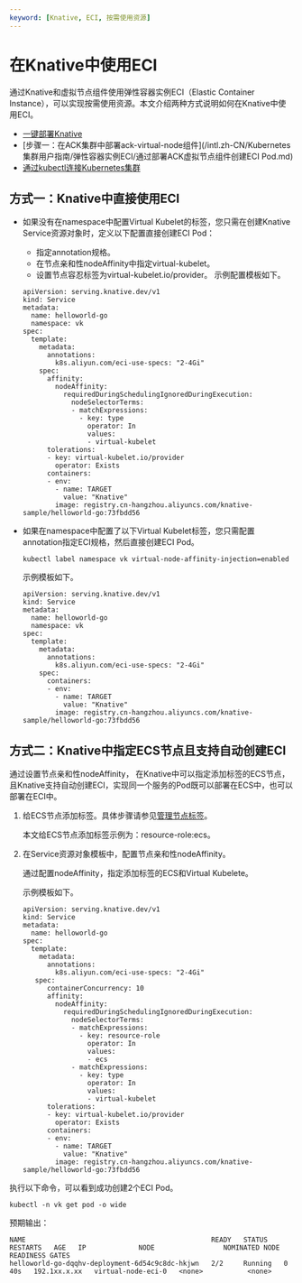 ```yaml
---
keyword: [Knative, ECI, 按需使用资源]
---
```


# 在Knative中使用ECI

通过Knative和虚拟节点组件使用弹性容器实例ECI（Elastic Container Instance），可以实现按需使用资源。本文介绍两种方式说明如何在Knative中使用ECI。

-   [一键部署Knative](/intl.zh-CN/Kubernetes集群用户指南/Knative/Knative组件管理/一键部署Knative.md)
-   [步骤一：在ACK集群中部署ack-virtual-node组件](/intl.zh-CN/Kubernetes集群用户指南/弹性容器实例ECI/通过部署ACK虚拟节点组件创建ECI Pod.md)
-   [通过kubectl连接Kubernetes集群](/intl.zh-CN/Kubernetes集群用户指南/集群/连接集群/通过kubectl连接Kubernetes集群.md)

## 方式一：Knative中直接使用ECI

-   如果没有在namespace中配置Virtual Kubelet的标签，您只需在创建Knative Service资源对象时，定义以下配置直接创建ECI Pod：

    -   指定annotation规格。
    -   在节点亲和性nodeAffinity中指定virtual-kubelet。
    -   设置节点容忍标签为virtual-kubelet.io/provider。
    示例配置模板如下。

    ```
    apiVersion: serving.knative.dev/v1
    kind: Service
    metadata:
      name: helloworld-go
      namespace: vk
    spec:
      template:
        metadata:
          annotations:
            k8s.aliyun.com/eci-use-specs: "2-4Gi"
        spec:
          affinity:
            nodeAffinity:
              requiredDuringSchedulingIgnoredDuringExecution:
                nodeSelectorTerms:
                - matchExpressions:
                  - key: type
                    operator: In
                    values: 
                    - virtual-kubelet   
          tolerations:
          - key: virtual-kubelet.io/provider
            operator: Exists                
          containers:
          - env:
            - name: TARGET
              value: "Knative"
            image: registry.cn-hangzhou.aliyuncs.com/knative-sample/helloworld-go:73fbdd56
    ```

-   如果在namespace中配置了以下Virtual Kubelet标签，您只需配置annotation指定ECI规格，然后直接创建ECI Pod。

    ```
    kubectl label namespace vk virtual-node-affinity-injection=enabled
    ```

    示例模板如下。

    ```
    apiVersion: serving.knative.dev/v1
    kind: Service
    metadata:
      name: helloworld-go
      namespace: vk
    spec:
      template:
        metadata:
          annotations:
            k8s.aliyun.com/eci-use-specs: "2-4Gi"
        spec:         
          containers:
          - env:
            - name: TARGET
              value: "Knative"
            image: registry.cn-hangzhou.aliyuncs.com/knative-sample/helloworld-go:73fbdd56
    ```


## 方式二：Knative中指定ECS节点且支持自动创建ECI

通过设置节点亲和性nodeAffinity， 在Knative中可以指定添加标签的ECS节点，且Knative支持自动创建ECI，实现同一个服务的Pod既可以部署在ECS中，也可以部署在ECI中。

1.  给ECS节点添加标签。具体步骤请参见[管理节点标签](/intl.zh-CN/Kubernetes集群用户指南/节点与节点池/节点/管理节点标签.md)。

    本文给ECS节点添加标签示例为：resource-role:ecs。

2.  在Service资源对象模板中，配置节点亲和性nodeAffinity。

    通过配置nodeAffinity，指定添加标签的ECS和Virtual Kubelete。

    示例模板如下。

    ```
    apiVersion: serving.knative.dev/v1
    kind: Service
    metadata:
      name: helloworld-go
    spec:
      template:
        metadata:
          annotations:
            k8s.aliyun.com/eci-use-specs: "2-4Gi"
       spec:
          containerConcurrency: 10
          affinity:
            nodeAffinity:
              requiredDuringSchedulingIgnoredDuringExecution:
                nodeSelectorTerms:
                - matchExpressions:
                  - key: resource-role
                    operator: In
                    values:
                    - ecs
                - matchExpressions:
                  - key: type
                    operator: In
                    values: 
                    - virtual-kubelet
          tolerations:
          - key: virtual-kubelet.io/provider
            operator: Exists                 
          containers:
          - env:
            - name: TARGET
              value: "Knative"
            image: registry.cn-hangzhou.aliyuncs.com/knative-sample/helloworld-go:73fbdd56
    ```


执行以下命令，可以看到成功创建2个ECI Pod。

```
kubectl -n vk get pod -o wide
```

预期输出：

```
NAME                                              READY   STATUS    RESTARTS   AGE   IP             NODE                 NOMINATED NODE   READINESS GATES
helloworld-go-dqqhv-deployment-6d54c9c8dc-hkjwn   2/2     Running   0          40s   192.1xx.x.xx   virtual-node-eci-0   <none>           <none>
```

